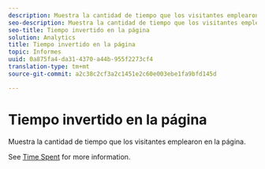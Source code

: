 ```yaml
---
description: Muestra la cantidad de tiempo que los visitantes emplearon en la página.
seo-description: Muestra la cantidad de tiempo que los visitantes emplearon en la página.
seo-title: Tiempo invertido en la página
solution: Analytics
title: Tiempo invertido en la página
topic: Informes
uuid: 0a875fa4-da31-4370-a44b-955f2273cf4
translation-type: tm+mt
source-git-commit: a2c38c2cf3a2c1451e2c60e003ebe1fa9bfd145d

---
```



# Tiempo invertido en la página

Muestra la cantidad de tiempo que los visitantes emplearon en la página.

See [Time Spent](../../../components/c-variables/c-metrics/metrics-time-spent.md#concept_1241109A742947C9B73E5E2CA2362559) for more information.

